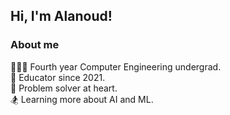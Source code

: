 ## Hi, I'm Alanoud!
### About me
🧗🏽‍♀️ Fourth year Computer Engineering undergrad. <br/>
🍏 Educator since 2021. <br/>
🧠 Problem solver at heart. <br/>
🏂 Learning more about AI and ML. <br/>

